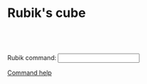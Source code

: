 
# Rubik's cube

<pre><p id="rubikBody"></p></pre>

<pre><p id="commandHistoryBody"></p></pre>

<!-- onsubmit=... stops the whole page from reloading on form submission -->
<form name="rubikForm" onsubmit="return false">
	<p>
		Rubik command:
		<input name="command" type="text" onChange="processRubikCommand()">
	</p>
</form>

<script src="rubik.js" onload="initRubikGame()"></script>

<p><a href="https://jeffirwin.github.io/rubik-js/about" title="Command help link" target="_blank">Command help</a></p>

